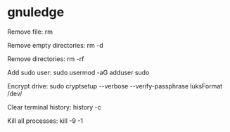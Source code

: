 # gnuledge

Remove file:
rm <filename>

Remove empty directories:
rm -d <filename>

Remove directories:
rm -rf <filename>

Add sudo user:
sudo usermod -aG adduser sudo <username>

Encrypt drive:
sudo cryptsetup --verbose --verify-passphrase luksFormat /dev/<partiton>

Clear terminal history:
history -c

Kill all processes:
kill -9 -1
